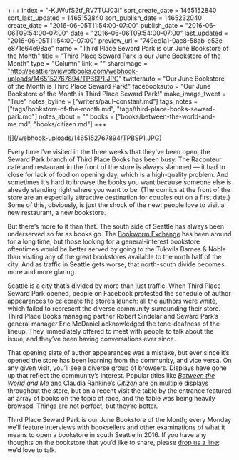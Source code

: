 +++
index = "-KJWufS2tf_RV7TUJ03I"
sort_create_date = 1465152840
sort_last_updated = 1465152840
sort_publish_date = 1465232040
create_date = "2016-06-05T11:54:00-07:00"
publish_date = "2016-06-06T09:54:00-07:00"
date = "2016-06-06T09:54:00-07:00"
last_updated = "2016-06-05T11:54:00-07:00"
preview_url = "749ec1a1-0ac8-58ab-e53e-e871e64e98ae"
name = "Third Place Seward Park is our June Bookstore of the Month"
title = "Third Place Seward Park is our June Bookstore of the Month"
type = "Column"
link = ""
shareimage = "http://seattlereviewofbooks.com/webhook-uploads/1465152767894/TPBSP1.JPG"
twitterauto = "Our June Bookstore of the Month is Third Place Seward Park!"
facebookauto = "Our June Bookstore of the Month is Third Place Seward Park!"
make_image_tweet = "True"
notes_byline = ["writers/paul-constant.md"]
tags_notes = ["tags/bookstore-of-the-month.md", "tags/third-place-books-seward-park.md"]
notes_about = ""
books = ["books/between-the-world-and-me.md", "books/citizen.md"]
+++
<p class="image">![](/webhook-uploads/1465152767894/TPBSP1.JPG)</p>

Every time I’ve visited in the three weeks that they’ve been open, the Seward Park branch of Third Place Books has been busy. The Raconteur café and restaurant in the front of the store is always slammed — it had to close for lack of food on opening day, which is a high-quality problem. And sometimes it’s hard to browse the books you want because someone else is already standing right where you want to be. (The comics at the front of the store are an especially attractive destination for couples out on a first date.) Some of this, obviously, is just the shock of the new: people love to visit a new restaurant, a new bookstore. 

But there’s more to it than that. The south side of Seattle has always been underserved so far as books go. The [Bookworm Exchange](https://www.facebook.com/Bookworm-Exchange-128804320468949/) has been around for a long time, but those looking for a general-interest bookstore oftentimes would be better served by going to the Tukwila Barnes & Noble than visiting any of the great bookstores available to the north half of the city. And as traffic in Seattle gets worse, that north-south divide becomes more and more glaring. 

Seattle is a city that’s divided by more than just traffic. When Third Place Seward Park opened, people on Facebook protested the schedule of author appearances to celebrate the store’s launch: all the authors were white, which failed to represent the diverse community surrounding their store. Third Place Books managing partner Robert Sindelar and Seward Park’s general manager Eric McDaniel acknowledged the tone-deafness of the lineup. They immediately offered to meet with people to talk about the issue, and they’ve been having conversations ever since.

That opening slate of author appearances was a mistake, but ever since it’s opened the store has been learning from the community, and vice versa. On any given visit, you’ll see a diverse group of browsers. Displays have gone up that reflect the community’s interest. Popular titles like [*Between the World and Me*](http://seattlereviewofbooks.com/reviews/the-seattle-of-your-nightmares/) and Claudia Rankine’s [*Citizen*](http://seattlereviewofbooks.com/reviews/the-publishers-dilemma/) are on multiple displays throughout the store, but on a recent visit the table by the entrance featured an array of books on the topic of race, and the table was being heavily browsed. Things are not perfect, but they’re better. 

Third Place Seward Park is our June Bookstore of the Month; every Monday we’ll feature interviews with booksellers and other examinations of what it means to open a bookstore in south Seattle in 2016. If you have any thoughts on the bookstore that you’d like to share, please [drop us a line](http://seattlereviewofbooks.com/about/); we’d love to talk.
